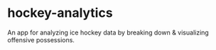 # hockey-analytics
An app for analyzing ice hockey data by breaking down &amp; visualizing offensive possessions.
